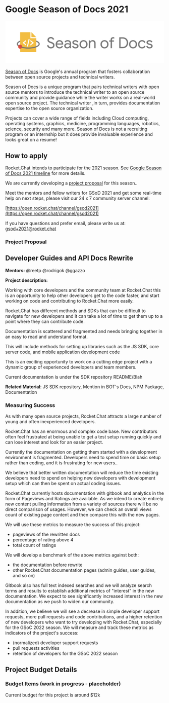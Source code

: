 # Google Season of Docs 2021

[![Google Season of Docs 2019](https://github.com/Sing-Li/bbug/raw/master/images/gsodlogo.png)](https://developers.google.com/season-of-docs/)

[Season of Docs](https://g.co/seasonofdocs) is Google's annual program that fosters collaboration between open source projects and technical writers. 

Season of Docs is a unique program that pairs technical writers with open source mentors to introduce the technical writer to an open source community and provide guidance while the writer works on a real-world open source project. The technical writer ,in turn, provides documentation expertise to the open source organization.

Projects can cover a wide range of fields including Cloud computing, operating systems, graphics, medicine, programming languages, robotics, science, security and many more. Season of Docs is not a recruiting program or an internship but it does provide invaluable experience and looks great on a resume!



## How to apply

Rocket.Chat intends to participate for the 2021 season. See [Google Season of Docs 2021 timeline](https://developers.google.com/season-of-docs/docs/timeline) for more details.

We are currently developing a [project proposal](google-season-of-docs-2021.md#project-proposal) for this season..

Meet the mentors and fellow writers for GSoD 2021 and get some real-time help on next steps, please visit our 24 x 7 community server channel:

[https://open.rocket.chat/channel/gsod2021](https://open.rocket.chat/channel/gsod2021)

If you have questions and prefer email, please write us at: gsod+2021@rocket.chat

### Project Proposal

## Developer Guides and API Docs Rewrite

**Mentors:**   @reetp  @rodrigok  @ggazzo

**Project description:** 

Working with core developers and the community team at Rocket.Chat this is an opportunity to help other developers get to the code faster, and start working on code and contributing to Rocket.Chat more easily.  
  
Rocket.Chat has different methods and SDKs that can be difficult to navigate for new developers and it can take a lot of time to get them up to a point where they can contribute code.  
  
Documentation is scattered and fragmented and needs bringing together in an easy to read and understand format.  
  
This will include methods for setting up libraries such as the JS SDK, core server code, and mobile application development code   
  
This is an exciting opportunity to work on a cutting edge project with a dynamic group of experienced developers and team members.  
  
Current documentation is under the SDK repository README/Blah

**Related Material**:  JS SDK repository, Mention in BOT's Docs, NPM Package, Documentation 

### Measuring Success

As with many open source projects, Rocket.Chat attracts a large number of young and often inexperienced developers.

Rocket.Chat has an enormous and complex code base. New contributors often feel frustrated at being unable to get a test setup running quickly and can lose interest and look for an easier project.

Currently the documentation on getting them started with a development environment is fragmented. Developers need to spend time on basic setup rather than coding, and it is frustrating for new users..

We believe that better written documentation will reduce the time existing developers need to spend on helping new developers with development setup which can then be spent on actual coding issues.     
  
Rocket.Chat currently hosts documentation with gitbook and analytics in the form of Pageviews and Ratings are available. As we intend to create entirely new content pulling information from a variety of sources there will be no direct comparison of usages. However, we can check an overall views count of existing page content and then compare this with the new pages.  
  
We will use these metrics to measure the success of this project:

* pageviews of the rewritten docs
* percentage of rating above 4
* total count of ratings

We will develop a benchmark of the above metrics against both:

*  the documentation before rewrite
* other Rocket.Chat documentation pages \(admin guides, user guides, and so on\)

Gitbook also has full text indexed searches and we will analyze search terms and results to establish additional metrics of "interest" in the new documentation. We expect to see significantly increased interest in the new documentation as we push to widen our community.

In addition, we believe we will see a decrease in simple developer support requests, more pull requests and code contributions, and a higher retention of new developers who want to try developing with Rocket.Chat, especially for the GSoC 2022 season.  We will measure and track these metrics as indicators of the project's success:

* \(normalized\) developer support requests
* pull requests activities
* retention of developers for the GSoC 2022 season

## Project Budget Details

### Budget Items \(work in progress - placeholder\)

Current budget for this project is around $12k

